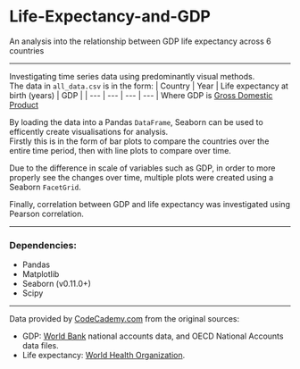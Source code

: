 # Life-Expectancy-and-GDP
An analysis into the relationship between GDP life expectancy across 6 countries

---

Investigating time series data using predominantly visual methods.  
The data in `all_data.csv` is in the form:
| Country | Year | Life expectancy at birth (years) | GDP |
| --- | --- | --- | --- |
Where GDP is [Gross Domestic Product](https://en.wikipedia.org/wiki/Gross_domestic_product)

By loading the data into a Pandas `DataFrame`, Seaborn can be used to efficently create visualisations for analysis.  
Firstly this is in the form of bar plots to compare the countries over the entire time period, then with line plots to compare over time.  

Due to the difference in scale of variables such as GDP, in order to more properly see the changes over time, multiple plots were created using a Seaborn `FacetGrid`.

Finally, correlation between GDP and life expectancy was investigated using Pearson correlation.

---

### Dependencies:
- Pandas
- Matplotlib
- Seaborn (v0.11.0+)
- Scipy

---

Data provided by [CodeCademy.com](https://www.codecademy.com/) from the original sources:
- GDP: [World Bank](https://data.worldbank.org/indicator/NY.GDP.MKTP.CD) national accounts data, and OECD National Accounts data files.
- Life expectancy: [World Health Organization](https://apps.who.int/gho/data/node.main.688).
